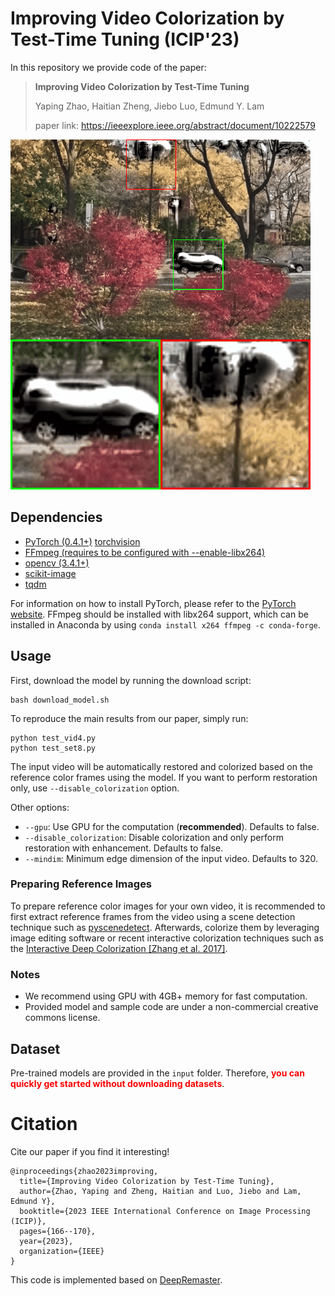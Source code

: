 # Improving Video Colorization by Test-Time Tuning (ICIP'23)

In this repository we provide code of the paper:
> **Improving Video Colorization by Test-Time Tuning**
>
> Yaping Zhao, Haitian Zheng, Jiebo Luo, Edmund Y. Lam
>
> paper link: https://ieeexplore.ieee.org/abstract/document/10222579


![Teaser Image](teaser.gif)

## Dependencies

- [PyTorch (0.4.1+)](https://pytorch.org/) [torchvision](https://pytorch.org/docs/master/torchvision/)
- [FFmpeg (requires to be configured with --enable-libx264)](https://ffmpeg.org/)
- [opencv (3.4.1+)](https://opencv.org/)
- [scikit-image](https://scikit-image.org/)
- [tqdm](https://github.com/tqdm/tqdm)

For information on how to install PyTorch, please refer to the [PyTorch website](https://pytorch.org/). FFmpeg should be installed with libx264 support, which can be installed in Anaconda by using <code>conda install x264 ffmpeg -c conda-forge</code>.

## Usage

First, download the model by running the download script:

```
bash download_model.sh
```

To reproduce the main results from our paper, simply run:

```
python test_vid4.py
python test_set8.py
```

The input video will be automatically restored and colorized based on the reference color frames using the model. If you want to perform restoration only, use <code>--disable_colorization</code> option.

Other options:

- `--gpu`: Use GPU for the computation (**recommended**). Defaults to false.
- `--disable_colorization`: Disable colorization and only perform restoration with enhancement. Defaults to false.
- `--mindim`: Minimum edge dimension of the input video. Defaults to 320.


### Preparing Reference Images

To prepare reference color images for your own video, it is recommended to first extract reference frames from the video using a scene detection technique such as [pyscenedetect](https://pyscenedetect.readthedocs.io/en/latest/). Afterwards, colorize them by leveraging image editing software or recent interactive colorization techniques such as the [Interactive Deep Colorization [Zhang et al. 2017]](https://github.com/junyanz/interactive-deep-colorization/).

### Notes

- We recommend using GPU with 4GB+ memory for fast computation.
- Provided model and sample code are under a non-commercial creative commons license.

## Dataset

Pre-trained models are provided in the `input` folder. Therefore, <span style="color:red">**you can quickly get started without downloading datasets**</span>.


# Citation
Cite our paper if you find it interesting!
```
@inproceedings{zhao2023improving,
  title={Improving Video Colorization by Test-Time Tuning},
  author={Zhao, Yaping and Zheng, Haitian and Luo, Jiebo and Lam, Edmund Y},
  booktitle={2023 IEEE International Conference on Image Processing (ICIP)},
  pages={166--170},
  year={2023},
  organization={IEEE}
}
```

This code is implemented based on [DeepRemaster](https://github.com/vienhongquang/deepremastering).


